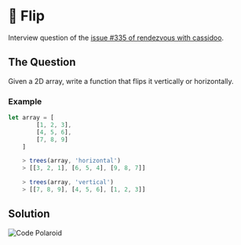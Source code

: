 # 🤸 Flip

Interview question of the [issue #335 of rendezvous with cassidoo](https://buttondown.email/cassidoo/archive/the-most-effective-way-to-do-it-is-to-do-it-5924/).

## The Question

Given a 2D array, write a function that flips it vertically or horizontally.

### Example

```js
let array = [
        [1, 2, 3],
        [4, 5, 6],
        [7, 8, 9]
    ]

    > trees(array, 'horizontal')
    > [[3, 2, 1], [6, 5, 4], [9, 8, 7]]

    > trees(array, 'vertical')
    > [[7, 8, 9], [4, 5, 6], [1, 2, 3]]
```

## Solution

![Code Polaroid](./code-screenshot.png)
